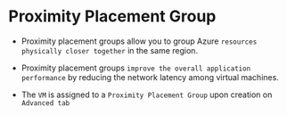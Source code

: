 # Proximity Placement Group

- Proximity placement groups allow you to group Azure `resources physically closer together` in the same region.
- Proximity placement groups `improve the overall application performance` by reducing the network latency among virtual machines.

- The `VM` is assigned to a `Proximity Placement Group` upon creation on `Advanced tab`
